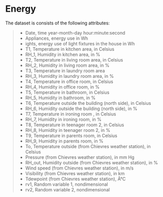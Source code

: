 # Energy

The dataset is consists of the following attributes:

>* Date, time year-month-day hour:minute:second
>* Appliances, energy use in Wh
>* ights, energy use of light fixtures in the house in Wh
>* T1, Temperature in kitchen area, in Celsius
>* RH_1, Humidity in kitchen area, in %
>* T2, Temperature in living room area, in Celsius
>* RH_2, Humidity in living room area, in %
>* T3, Temperature in laundry room area
>* RH_3, Humidity in laundry room area, in %
>* T4, Temperature in office room, in Celsius
>* RH_4, Humidity in office room, in %
>* T5, Temperature in bathroom, in Celsius
>* RH_5, Humidity in bathroom, in %
>* T6, Temperature outside the building (north side), in Celsius
>* RH_6, Humidity outside the building (north side), in %
>* T7, Temperature in ironing room , in Celsius
>* RH_7, Humidity in ironing room, in %
>* T8, Temperature in teenager room 2, in Celsius
>* RH_8, Humidity in teenager room 2, in %
>* T9, Temperature in parents room, in Celsius
>* RH_9, Humidity in parents room, in %
>* To, Temperature outside (from Chievres weather station), in Celsius
>* Pressure (from Chievres weather station), in mm Hg
>* RH_out, Humidity outside (from Chievres weather station), in %
>* Wind speed (from Chievres weather station), in m/s
>* Visibility (from Chievres weather station), in km
>* Tdewpoint (from Chievres weather station), Â°C
>* rv1, Random variable 1, nondimensional
>* rv2, Random variable 2, nondimensional